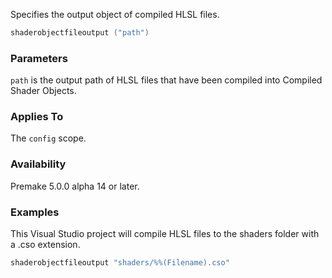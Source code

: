 Specifies the output object of compiled HLSL files.

```lua
shaderobjectfileoutput ("path")
```

### Parameters ###

`path` is the output path of HLSL files that have been compiled into Compiled Shader Objects.

### Applies To ###

The `config` scope.

### Availability ###

Premake 5.0.0 alpha 14 or later.

### Examples ###

This Visual Studio project will compile HLSL files to the shaders folder with a .cso extension.

```lua
shaderobjectfileoutput "shaders/%%(Filename).cso"
```


